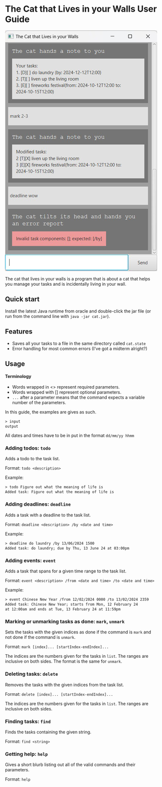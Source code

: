 # The Cat that Lives in your Walls User Guide

![Cat's UI](Ui.png)

The cat that lives in your walls is a program that is
about a cat that helps you manage your tasks and is
incidentally living in your wall.

## Quick start

Install the latest Java runtime from oracle and double-click the
jar file (or run from the command line with `java -jar cat.jar`).

## Features
* Saves all your tasks to a file in the same directory called `cat.state`
* Error handling for most common errors (I've got a midterm alright?)

## Usage

#### Terminology
* Words wrapped in <> represent required parameters.
* Words wrapped with [] represent optional parameters.
* `...` after a parameter means that the command expects
a variable number of the parameters.

In this guide, the examples are gives as such.
```
> input
output
```

All dates and times have to be in put in the format `dd/mm/yy hhmm`

### Adding todos: `todo`

Adds a todo to the task list.

Format: `todo <description>`

Example:
```
> todo Figure out what the meaning of life is
Added task: Figure out what the meaning of life is
```

### Adding deadlines: `deadline`

Adds a task with a deadline to the task list.

Format: `deadline <description> /by <date and time>`

Example:
```
> deadline do laundry /by 13/06/2024 1500
Added task: do laundry; due by Thu, 13 June 24 at 03:00pm
```

### Adding events: `event`

Adds a task that spans for a given time range to the task list.

Format: `event <description> /from <date and time> /to <date and time>`

Example:
```
> event Chinese New Year /from 12/02/2024 0000 /to 13/02/2024 2359
Added task: Chinese New Year; starts from Mon, 12 February 24
at 12:00am and ends at Tue, 13 February 24 at 11:59pm
```

### Marking or unmarking tasks as done: `mark`, `unmark`

Sets the tasks with the given indices as done if the command is `mark`
and not done if the command is `unmark`.

Format: `mark [index]... [startIndex-endIndex]...`

The indices are the numbers given for the tasks in `list`.
The ranges are inclusive on both sides. The format is the same for `unmark`.

### Deleting tasks: `delete`

Removes the tasks with the given indices from the task list.

Format: `delete [index]... [startIndex-endIndex]...`

The indices are the numbers given for the tasks in `list`.
The ranges are inclusive on both sides.

### Finding tasks: `find`

Finds the tasks containing the given string.

Format: `find <string>`

### Getting help: `help`

Gives a short blurb listing out all of the valid commands
and their parameters.

Format: `help`
